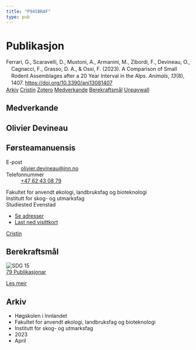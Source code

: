 ```yaml
---
title: "P94SBRAF"
type: pub
---
```

<h1>Publikasjon</h1>
<article id="csl-bib-container-P94SBRAF" class="csl-bib-container">
  <div class="csl-bib-body" style="line-height: 1.35; padding-left: 1em; text-indent:-1em;">
  <div class="csl-entry">Ferrari, G., Scaravelli, D., Mustoni, A., Armanini, M., Zibordi, F., Devineau, O., Cagnacci, F., Grasso, D. A., &amp; Ossi, F. (2023). A Comparison of Small Rodent Assemblages after a 20 Year Interval in the Alps. <i>Animals</i>, <i>13</i>(8), 1407. <a href="https://doi.org/10.3390/ani13081407">https://doi.org/10.3390/ani13081407</a></div>
</div>
  <div class="csl-bib-buttons">
    <a href="#taxonomy-article-P94SBRAF" class="csl-bib-button">Arkiv</a>
    <a href alt="Cristin URL" class="csl-bib-button">Cristin</a>
    <a href alt="Zotero URL" class="csl-bib-button">Zotero</a>
    <a href="#contributors-article-P94SBRAF" class="csl-bib-button">Medverkande</a>
    <a href="#sdg-article-P94SBRAF" class="csl-bib-button">Berekraftsmål</a>
    <a href="https://www.mdpi.com/2076-2615/13/8/1407/pdf?version=1681908062" class="csl-bib-button">Unpaywall</a>
  </div>
  <div id="csl-bib-meta-container-P94SBRAF"></div>
</article>
<div id="csl-bib-meta-P94SBRAF" class="csl-bib-meta">
  <article id="contributors-article-P94SBRAF" class="contributors-article">
    <h1>Medverkande</h1>
    <div class="personas">
<div class="vrtx-hinn-person-card">
<div class="photo">
<i class="lar la-user-circle missing-person"></i>
</div>
<div class="info">
<hgroup><h1>Olivier Devineau</h1>
<h2>Førsteamanuensis</h2>
</hgroup><dl>
<dt>E-post</dt>
<dd>
<a href="mailto:olivier.devineau@inn.no">olivier.devineau@inn.no</a>
</dd>
<dt>Telefonnummer</dt>
<dd><a href="tel:+4762430879">
+47 62 43 08 79
</a></dd>
</dl>
<p>
Fakultet for anvendt økologi, landbruksfag og bioteknologi<br>
Institutt for skog- og utmarksfag<br>
Studiested Evenstad
</p>
<ul class="vrtx-hinn-links">
<li><a href="https://www.inn.no/finn-en-ansatt/olivier-devineau.html#vrtx-hinn-addresses">Se adresser</a></li>
<li><a href="https://www.inn.no/finn-en-ansatt/olivier-devineau.html?vrtx=vcf">Last ned visittkort</a></li>
</ul>
</div>
</div>
<a href="https://app.cristin.no/persons/show.jsf?id=598473" alt="Cristin URL" class="personas-cristin">Cristin</a>
</div>
  </article>
  <article id="sdg-article-P94SBRAF" class="sdg-article">
    <h1>Berekraftsmål</h1>
    <div class="sdg-container"><div id="sdg15" class="sdg">
<img src="{{< params subfolder >}}images/sdg/sdg15_no.png" class="image" alt="SDG 15">
<div class="sdg-overlay">
<a href="{{< params subfolder >}}no/archive/?sdg=15#archive" class="sdg-publication-count"><span>79</span> Publikasjonar</a>
<p><a href="https://www.fn.no/om-fn/fns-baerekraftsmaal/livet-paa-land?lang=nno-NO" class="sdg-read-more">Les meir</a></p>
</div>
</div></div>
  </article>
  <article id="taxonomy-article-P94SBRAF" class="taxonomy-article">
    <h1>Arkiv</h1>
    <ul>
      <li>Høgskolen i Innlandet</li>
      <li>Fakultet for anvendt økologi, landbruksfag og bioteknologi</li>
      <li>Institutt for skog- og utmarksfag</li>
      <li>2023</li>
      <li>April</li>
    </ul>
  </article>
</div>
